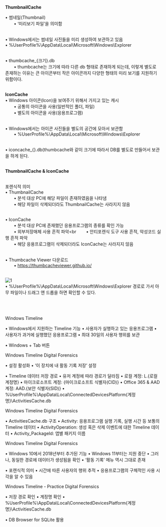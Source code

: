 **ThumbnailCache**<br>

• 썸네일(Thumbnail)<br>
  • ‘미리보기 파일’을 의미함<br><br>
  
• Windows에서는 썸네일 사진들을 미리 생성하여 보관하고 있음<br>
• %UserProfile%\AppData\Local\Microsoft\Windows\Explorer<br><br>

• thumbcache_{크기}.db<br>
  • thumbcache는 크기에 따라 다른 db 형태로 존재하게 되는데, 이렇게 별도로 존재하는 이유는 큰 아이콘부터 작은 아이콘까지 다양한 형태의 미리 보기를 지원하기 위함이다.<br><br>

**IconCache**<br>
• Windows 아이콘(Icon)을 보여주기 위해서 가지고 있는 캐시<br>
  • 공통의 아이콘을 사용(일반적인 폴더, 파일)<br>
  • 별도의 아이콘을 사용(응용프로그램)<br><br>

• Windows에서는 아이콘 사진들을 별도의 공간에 모아서 보관함<br>
  • %UserProfile%\AppData\Local\Microsoft\Windows\Explorer<br><br>
  
• iconcache_{}.db(thumbcache와 같이 크기에 따라서 DB를 별도로 만들어서 보관을 하게 된다.<br><br>

**ThumbnailCache & IconCache**<br><br>

포렌식적 의미<br>
• ThumbnailCache<br>
  • 분석 대상 PC에 해당 파일이 존재하였음을 나타냄<br>
  • 해당 파일이 삭제되더라도 ThumbnailCache는 사라지지 않음<br><br>

• IconCache<br>
  • 분석 대상 PC에 존재했던 응용프로그램의 종류를 확인 가능<br>
  • 외부저장매체 사용 흔적 파악<br
  • 안티포렌식 도구 사용 흔적, 악성코드 실행 흔적 파악<br>
  • 해당 응용프로그램이 삭제되더라도 IconCache는 사라지지 않음<br><br>

• Thumbcache Viewer 다운로드<br>
  • https://thumbcacheviewer.github.io/<br><br>

![1](https://github.com/user-attachments/assets/644ed0cf-dc85-499e-9dc5-123a6d4ba6e7)<br>
• %UserProfile%\AppData\Local\Microsoft\Windows\Explorer 경로로 가서 아무 파일이나 드래그 앤 드롭을 하면 확인할 수 있다.<br><br><br><br>



Windows Timeline


• Windows에서 지원하는 Timeline 기능
• 사용자가 실행하고 있는 응용프로그램
• 사용자가 과거에 실행했던 응용프로그램
• 최대 30일의 사용자 행위를 보관

• Windows + Tab 버튼

Windows Timeline
Digital Forensics

• 설정 활성화
•
‘이 장치에 내 활동 기록 저장’ 설정

• Timeline 데이터 저장 경로
• 유저 계정에 따라 경로가 달라짐
• 로컬 계정: L.{로컬 계정명}
• 마이크로소프트 계정: {마이크로소프트 식별자(CID)}
• Office 365 & AAD 계정: AAD.{보안 식별자(SID)}
• %UserProfile%\AppData\Local\ConnectedDevicesPlatform\{계정명}\ActivitiesCache.db

Windows Timeline
Digital Forensics

• ActivitiesCache.db 구조
• Activity: 응용프로그램 실행 기록, 실행 시간 등 보통의 Timeline 데이터
• ActivityOperation: 생성 혹은 삭제 이벤트에 대한 Timeline 데이터
• Activity_PackageId: 앱별 패키지 이름

Windows Timeline
Digital Forensics

• Windows 10에서 2018년부터 추가된 기능
• Windows 11부터는 지원 중단
• 그러나, 동일한 경로에 데이터가 생성됨을 확인
•
‘활동 기록’ 메뉴 역시 그대로 존재

• 포렌식적 의미
• 시간에 따른 사용자의 행위 추적
• 응용프로그램의 구체적인 사용 시각을 알 수 있음

Windows Timeline - Practice
Digital Forensics

• 저장 경로 확인
• 계정명 확인
• %UserProfile%\AppData\Local\ConnectedDevicesPlatform\{계정명}\ActivitiesCache.db

• DB Browser for SQLite 활용
